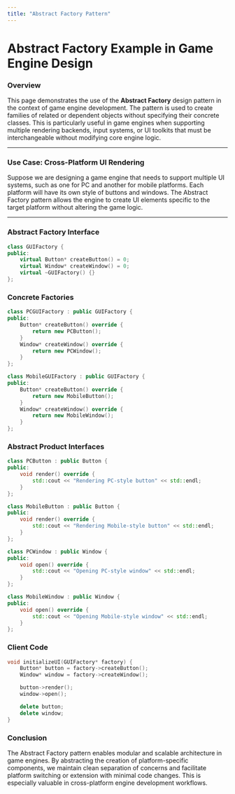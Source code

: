 ```yaml
---
title: "Abstract Factory Pattern"
---
```


# Abstract Factory Example in Game Engine Design

### Overview
This page demonstrates the use of the **Abstract Factory** design pattern in the context of game engine development. The pattern is used to create families of related or dependent objects without specifying their concrete classes. This is particularly useful in game engines when supporting multiple rendering backends, input systems, or UI toolkits that must be interchangeable without modifying core engine logic.

---

### Use Case: Cross-Platform UI Rendering
Suppose we are designing a game engine that needs to support multiple UI systems, such as one for PC and another for mobile platforms. Each platform will have its own style of buttons and windows. The Abstract Factory pattern allows the engine to create UI elements specific to the target platform without altering the game logic.

---

### Abstract Factory Interface

```cpp
class GUIFactory {
public:
    virtual Button* createButton() = 0;
    virtual Window* createWindow() = 0;
    virtual ~GUIFactory() {}
};
```

### Concrete Factories

```cpp
class PCGUIFactory : public GUIFactory {
public:
    Button* createButton() override {
        return new PCButton();
    }
    Window* createWindow() override {
        return new PCWindow();
    }
};

class MobileGUIFactory : public GUIFactory {
public:
    Button* createButton() override {
        return new MobileButton();
    }
    Window* createWindow() override {
        return new MobileWindow();
    }
};
```

### Abstract Product Interfaces

```cpp
class PCButton : public Button {
public:
    void render() override {
        std::cout << "Rendering PC-style button" << std::endl;
    }
};

class MobileButton : public Button {
public:
    void render() override {
        std::cout << "Rendering Mobile-style button" << std::endl;
    }
};

class PCWindow : public Window {
public:
    void open() override {
        std::cout << "Opening PC-style window" << std::endl;
    }
};

class MobileWindow : public Window {
public:
    void open() override {
        std::cout << "Opening Mobile-style window" << std::endl;
    }
};
```

### Client Code

```cpp
void initializeUI(GUIFactory* factory) {
    Button* button = factory->createButton();
    Window* window = factory->createWindow();

    button->render();
    window->open();

    delete button;
    delete window;
}
```

### Conclusion

The Abstract Factory pattern enables modular and scalable architecture in game engines. By abstracting the creation of platform-specific components, we maintain clean separation of concerns and facilitate platform switching or extension with minimal code changes. This is especially valuable in cross-platform engine development workflows.